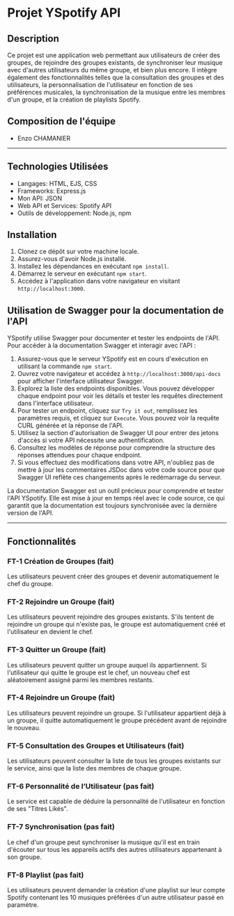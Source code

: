 # Projet YSpotify API

## Description
Ce projet est une application web permettant aux utilisateurs de créer des groupes, de rejoindre des groupes existants, de synchroniser leur musique avec d'autres utilisateurs du même groupe, et bien plus encore. Il intègre également des fonctionnalités telles que la consultation des groupes et des utilisateurs, la personnalisation de l'utilisateur en fonction de ses préférences musicales, la synchronisation de la musique entre les membres d'un groupe, et la création de playlists Spotify.

## Composition de l'équipe
- Enzo CHAMANIER
-----------------------------------------------------

## Technologies Utilisées
- Langages: HTML, EJS, CSS
- Frameworks: Express.js
- Mon API: JSON
- Web API et Services: Spotify API
- Outils de développement: Node.js, npm

## Installation
1. Clonez ce dépôt sur votre machine locale.
2. Assurez-vous d'avoir Node.js installé.
3. Installez les dépendances en exécutant `npm install`.
4. Démarrez le serveur en exécutant `npm start`.
5. Accédez à l'application dans votre navigateur en visitant `http://localhost:3000`.

## Utilisation de Swagger pour la documentation de l'API

YSpotify utilise Swagger pour documenter et tester les endpoints de l'API. Pour accéder à la documentation Swagger et interagir avec l'API :

1. Assurez-vous que le serveur YSpotify est en cours d'exécution en utilisant la commande `npm start`.
2. Ouvrez votre navigateur et accédez à `http://localhost:3000/api-docs` pour afficher l'interface utilisateur Swagger.
3. Explorez la liste des endpoints disponibles. Vous pouvez développer chaque endpoint pour voir les détails et tester les requêtes directement dans l'interface utilisateur.
4. Pour tester un endpoint, cliquez sur `Try it out`, remplissez les paramètres requis, et cliquez sur `Execute`. Vous pouvez voir la requête CURL générée et la réponse de l'API.
5. Utilisez la section d'autorisation de Swagger UI pour entrer des jetons d'accès si votre API nécessite une authentification.
6. Consultez les modèles de réponse pour comprendre la structure des réponses attendues pour chaque endpoint.
7. Si vous effectuez des modifications dans votre API, n'oubliez pas de mettre à jour les commentaires JSDoc dans votre code source pour que Swagger UI reflète ces changements après le redémarrage du serveur.

La documentation Swagger est un outil précieux pour comprendre et tester l'API YSpotify. Elle est mise à jour en temps réel avec le code source, ce qui garantit que la documentation est toujours synchronisée avec la dernière version de l'API.


-----------------------------------------------------
## Fonctionnalités

### FT-1 Création de Groupes (fait)
Les utilisateurs peuvent créer des groupes et devenir automatiquement le chef du groupe.

### FT-2 Rejoindre un Groupe (fait)
Les utilisateurs peuvent rejoindre des groupes existants. S'ils tentent de rejoindre un groupe qui n'existe pas, le groupe est automatiquement créé et l'utilisateur en devient le chef.

### FT-3 Quitter un Groupe (fait)
Les utilisateurs peuvent quitter un groupe auquel ils appartiennent. Si l'utilisateur qui quitte le groupe est le chef, un nouveau chef est aléatoirement assigné parmi les membres restants.

### FT-4 Rejoindre un Groupe (fait)
Les utilisateurs peuvent rejoindre un groupe. Si l'utilisateur appartient déjà à un groupe, il quitte automatiquement le groupe précédent avant de rejoindre le nouveau.

### FT-5 Consultation des Groupes et Utilisateurs (fait)
Les utilisateurs peuvent consulter la liste de tous les groupes existants sur le service, ainsi que la liste des membres de chaque groupe.

### FT-6 Personnalité de l’Utilisateur (pas fait)
Le service est capable de déduire la personnalité de l'utilisateur en fonction de ses "Titres Likés".

### FT-7 Synchronisation (pas fait)
Le chef d'un groupe peut synchroniser la musique qu'il est en train d'écouter sur tous les appareils actifs des autres utilisateurs appartenant à son groupe.

### FT-8 Playlist (pas fait)
Les utilisateurs peuvent demander la création d'une playlist sur leur compte Spotify contenant les 10 musiques préférées d'un autre utilisateur passé en paramètre.



